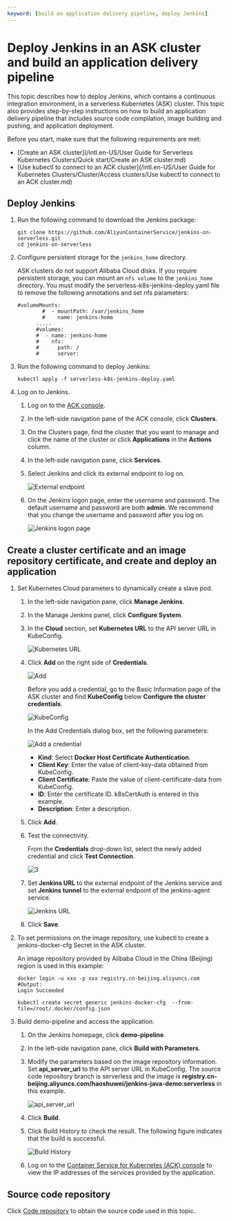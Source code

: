```yaml
---
keyword: [build an application delivery pipeline, deploy Jenkins]
---
```


# Deploy Jenkins in an ASK cluster and build an application delivery pipeline

This topic describes how to deploy Jenkins, which contains a continuous integration environment, in a serverless Kubernetes \(ASK\) cluster. This topic also provides step-by-step instructions on how to build an application delivery pipeline that includes source code compilation, image building and pushing, and application deployment.

Before you start, make sure that the following requirements are met:

-   [Create an ASK cluster](/intl.en-US/User Guide for Serverless Kubernetes Clusters/Quick start/Create an ASK cluster.md)
-   [Use kubectl to connect to an ACK cluster](/intl.en-US/User Guide for Kubernetes Clusters/Cluster/Access clusters/Use kubectl to connect to an ACK cluster.md)

## Deploy Jenkins

1.  Run the following command to download the Jenkins package:

    ```
    git clone https://github.com/AliyunContainerService/jenkins-on-serverless.git
    cd jenkins-on-serverless
    ```

2.  Configure persistent storage for the `jenkins_home` directory.

    ASK clusters do not support Alibaba Cloud disks. If you require persistent storage, you can mount an `nfs volume` to the `jenkins_home` directory. You must modify the serverless-k8s-jenkins-deploy.yaml file to remove the following annotations and set nfs parameters:

    ```
    #volumeMounts:
            #  - mountPath: /var/jenkins_home
            #    name: jenkins-home
          .....
          #volumes:
          #  - name: jenkins-home
          #    nfs:
          #      path: /
          #      server:
    ```

3.  Run the following command to deploy Jenkins:

    ```
    kubectl apply -f serverless-k8s-jenkins-deploy.yaml
    ```

4.  Log on to Jenkins.

    1.  Log on to the [ACK console](https://cs.console.aliyun.com).

    2.  In the left-side navigation pane of the ACK console, click **Clusters**.

    3.  On the Clusters page, find the cluster that you want to manage and click the name of the cluster or click **Applications** in the **Actions** column.

    4.  In the left-side navigation pane, click **Services**.

    5.  Select Jenkins and click its external endpoint to log on.

        ![External endpoint](https://static-aliyun-doc.oss-accelerate.aliyuncs.com/assets/img/en-US/7742221261/p141997.png)

    6.  On the Jenkins logon page, enter the username and password. The default username and password are both **admin**. We recommend that you change the username and password after you log on.

        ![Jenkins logon page](https://static-aliyun-doc.oss-accelerate.aliyuncs.com/assets/img/en-US/8397297951/p38516.png)


## Create a cluster certificate and an image repository certificate, and create and deploy an application

1.  Set Kubernetes Cloud parameters to dynamically create a slave pod.

    1.  In the left-side navigation pane, click **Manage Jenkins**.

    2.  In the Manage Jenkins panel, click **Configure System**.

    3.  In the **Cloud** section, set **Kubernetes URL** to the API server URL in KubeConfig.

        ![Kubernetes URL](https://static-aliyun-doc.oss-accelerate.aliyuncs.com/assets/img/en-US/8397297951/p38521.png)

    4.  Click **Add** on the right side of **Credentials**.

        ![Add](https://static-aliyun-doc.oss-accelerate.aliyuncs.com/assets/img/en-US/9397297951/p38523.png)

        Before you add a credential, go to the Basic Information page of the ASK cluster and find **KubeConfig** below **Configure the cluster credentials**.

        ![KubeConfig](https://static-aliyun-doc.oss-accelerate.aliyuncs.com/assets/img/en-US/9397297951/p38524.png)

        In the Add Credentials dialog box, set the following parameters:

        ![Add a credential](https://static-aliyun-doc.oss-accelerate.aliyuncs.com/assets/img/en-US/9397297951/p38527.png)

        -   **Kind**: Select **Docker Host Certificate Authentication**.
        -   **Client Key**: Enter the value of client-key-data obtained from KubeConfig.
        -   **Client Certificate**: Paste the value of client-certificate-data from KubeConfig.
        -   **ID**: Enter the certificate ID. k8sCertAuth is entered in this example.
        -   **Description**: Enter a description.
    5.  Click **Add**.

    6.  Test the connectivity.

        From the **Credentials** drop-down list, select the newly added credential and click **Test Connection**.

        ![3](https://static-aliyun-doc.oss-accelerate.aliyuncs.com/assets/img/en-US/6588654061/p142012.png)

    7.  Set **Jenkins URL** to the external endpoint of the Jenkins service and set **Jenkins tunnel** to the external endpoint of the jenkins-agent service.

        ![Jenkins URL](https://static-aliyun-doc.oss-accelerate.aliyuncs.com/assets/img/en-US/9397297951/p38531.png)

    8.  Click **Save**.

2.  To set permissions on the image repository, use kubectl to create a jenkins-docker-cfg Secret in the ASK cluster.

    An image repository provided by Alibaba Cloud in the China \(Beijing\) region is used in this example:

    ```
    docker login -u xxx -p xxx registry.cn-beijing.aliyuncs.com
    #Output:
    Login Succeeded
    
    kubectl create secret generic jenkins-docker-cfg  --from-file=/root/.docker/config.json
    ```

3.  Build demo-pipeline and access the application.

    1.  On the Jenkins homepage, click **demo-pipeline**.

    2.  In the left-side navigation pane, click **Build with Parameters**.

    3.  Modify the parameters based on the image repository information. Set **api\_server\_url** to the API server URL in KubeConfig. The source code repository branch is serverless and the image is **registry.cn-beijing.aliyuncs.com/haoshuwei/jenkins-java-demo:serverless** in this example.

        ![api_server_url](https://static-aliyun-doc.oss-accelerate.aliyuncs.com/assets/img/en-US/9397297951/p38622.png)

    4.  Click **Build**.

    5.  Click Build History to check the result. The following figure indicates that the build is successful.

        ![Build History](https://static-aliyun-doc.oss-accelerate.aliyuncs.com/assets/img/en-US/9397297951/p38532.png)

    6.  Log on to the [Container Service for Kubernetes \(ACK\) console](https://cs.console.aliyun.com) to view the IP addresses of the services provided by the application.


## Source code repository

Click [Code repository](https://github.com/AliyunContainerService/jenkins-demo.git) to obtain the source code used in this topic.

